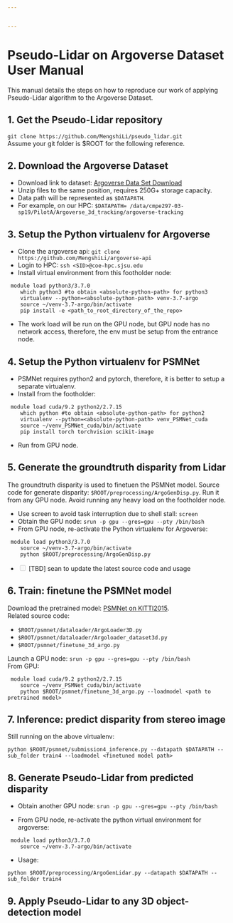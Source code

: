 ```yaml
---


---
```


<h1 id="pseudo-lidar-on-argoverse-dataset-user-manual">Pseudo-Lidar on Argoverse Dataset User Manual</h1>
<p>This manual details the steps on how to reproduce our work of applying Pseudo-Lidar algorithm to the Argoverse Dataset.</p>
<h2 id="get-the-pseudo-lidar-repository">1. Get the Pseudo-Lidar repository</h2>
<p><code>git clone https://github.com/MengshiLi/pseudo_lidar.git</code><br>
Assume your git folder is $ROOT for the following reference.</p>
<h2 id="download-the-argoverse-dataset">2. Download the Argoverse Dataset</h2>
<ul>
<li>Download link to dataset: <a href="https://www.argoverse.org/data.html#download-link">Argoverse Data Set Download</a></li>
<li>Unzip files to the same position, requires 250G+ storage capacity.</li>
<li>Data path will be represented as <code>$DATAPATH</code>.</li>
<li>For example, on our HPC: <code>$DATAPATH= /data/cmpe297-03-sp19/PilotA/Argoverse_3d_tracking/argoverse-tracking</code></li>
</ul>
<h2 id="setup-the-python-virtualenv-for-argoverse">3. Setup the Python virtualenv for Argoverse</h2>
<ul>
<li>Clone the argoverse api: <code>git clone https://github.com/MengshiLi/argoverse-api</code></li>
<li>Login to HPC: <code>ssh &lt;SID&gt;@coe-hpc.sjsu.edu</code></li>
<li>Install virtual environment from this footholder node:</li>
</ul>
<pre><code>	module load python3/3.7.0
	which python3 #to obtain &lt;absolute-python-path&gt; for python3
	virtualenv --python=&lt;absolute-python-path&gt; venv-3.7-argo
	source ~/venv-3.7-argo/bin/activate
	pip install -e &lt;path_to_root_directory_of_the_repo&gt;
</code></pre>
<ul>
<li>The work load will be run on the GPU node, but GPU node has no network access, therefore, the env must be setup from the entrance node.</li>
</ul>
<h2 id="setup-the-python-virtualenv-for-psmnet">4. Setup the Python virtualenv for PSMNet</h2>
<ul>
<li>PSMNet requires python2 and pytorch, therefore, it is better to setup a separate virtualenv.</li>
<li>Install from the footholder:</li>
</ul>
<pre><code>	module load cuda/9.2 python2/2.7.15
	which python #to obtain &lt;absolute-python-path&gt; for python2
	virtualenv --python=&lt;absolute-python-path&gt; venv_PSMNet_cuda
	source ~/venv_PSMNet_cuda/bin/activate
	pip install torch torchvision scikit-image
</code></pre>
<ul>
<li>Run from GPU node.</li>
</ul>
<h2 id="generate-the-groundtruth-disparity-from-lidar">5. Generate the groundtruth disparity from Lidar</h2>
<p>The groundtruth disparity is used to finetuen the PSMNet model. Source code for generate disparity: <code>$ROOT/preprocessing/ArgoGenDisp.py</code>. Run it from any GPU node. Avoid running any heavy load on the footholder node.</p>
<ul>
<li>Use screen to avoid task interruption due to shell stall: <code>screen</code></li>
<li>Obtain the GPU node: <code>srun -p gpu --gres=gpu --pty /bin/bash</code></li>
<li>From GPU node, re-activate the Python virtualenv for Argoverse:</li>
</ul>
<pre><code>	module load python3/3.7.0
	source ~/venv-3.7-argo/bin/activate
	python $ROOT/preprocessing/ArgoGenDisp.py
</code></pre>
<ul>
<li class="task-list-item"><input type="checkbox" class="task-list-item-checkbox" disabled=""> [TBD] sean to update the latest source code and usage</li>
</ul>
<h2 id="train-finetune-the-psmnet-model">6. Train: finetune the PSMNet model</h2>
<p>Download the pretrained model: <a href="https://drive.google.com/file/d/1pHWjmhKMG4ffCrpcsp_MTXMJXhgl3kF9/view?usp=sharing">PSMNet on KITTI2015</a>.<br>
Related source code:</p>
<ul>
<li><code>$ROOT/psmnet/dataloader/ArgoLoader3D.py</code></li>
<li><code>$ROOT/psmnet/dataloader/Argoloader_dataset3d.py</code></li>
<li><code>$ROOT/psmnet/finetune_3d_argo.py</code></li>
</ul>
<p>Launch a GPU node: <code>srun -p gpu --gres=gpu --pty /bin/bash</code><br>
From GPU:</p>
<pre><code>	module load cuda/9.2 python2/2.7.15
	source ~/venv_PSMNet_cuda/bin/activate
	python $ROOT/psmnet/finetune_3d_argo.py --loadmodel &lt;path to pretrained model&gt;
</code></pre>
<h2 id="inference-predict-disparity-from-stereo-image">7. Inference: predict disparity from stereo image</h2>
<p>Still running on the above virtualenv:</p>
<pre><code>python $ROOT/psmnet/submission4_inference.py --datapath $DATAPATH --sub_folder train4 --loadmodel &lt;finetuned model path&gt;
</code></pre>
<h2 id="generate-pseudo-lidar-from-predicted-disparity">8. Generate Pseudo-Lidar from predicted disparity</h2>
<ul>
<li>
<p>Obtain another GPU node: <code>srun -p gpu --gres=gpu --pty /bin/bash</code></p>
</li>
<li>
<p>From GPU node, re-activate the python virtual environment for argoverse:</p>
</li>
</ul>
<pre><code>	module load python3/3.7.0
	source ~/venv-3.7-argo/bin/activate
</code></pre>
<ul>
<li>Usage:</li>
</ul>
<pre><code>python $ROOT/preprocessing/ArgoGenLidar.py --datapath $DATAPATH --sub_folder train4
</code></pre>
<h2 id="apply-pseudo-lidar-to-any-3d-object-detection-model">9. Apply Pseudo-Lidar to any 3D object-detection model</h2>

